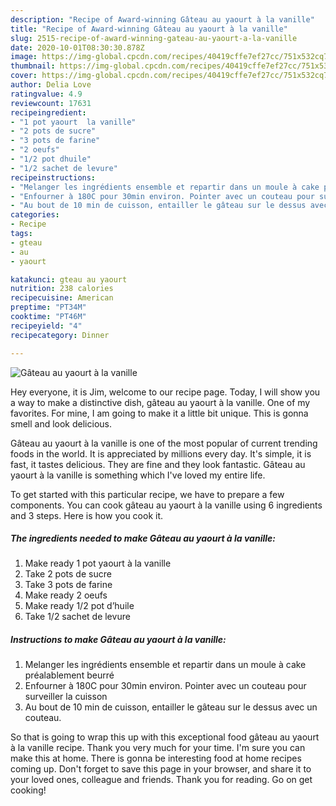 ```yaml
---
description: "Recipe of Award-winning Gâteau au yaourt à la vanille"
title: "Recipe of Award-winning Gâteau au yaourt à la vanille"
slug: 2515-recipe-of-award-winning-gateau-au-yaourt-a-la-vanille
date: 2020-10-01T08:30:30.878Z
image: https://img-global.cpcdn.com/recipes/40419cffe7ef27cc/751x532cq70/gateau-au-yaourt-a-la-vanille-photo-principale-de-la-recette.jpg
thumbnail: https://img-global.cpcdn.com/recipes/40419cffe7ef27cc/751x532cq70/gateau-au-yaourt-a-la-vanille-photo-principale-de-la-recette.jpg
cover: https://img-global.cpcdn.com/recipes/40419cffe7ef27cc/751x532cq70/gateau-au-yaourt-a-la-vanille-photo-principale-de-la-recette.jpg
author: Delia Love
ratingvalue: 4.9
reviewcount: 17631
recipeingredient:
- "1 pot yaourt  la vanille"
- "2 pots de sucre"
- "3 pots de farine"
- "2 oeufs"
- "1/2 pot dhuile"
- "1/2 sachet de levure"
recipeinstructions:
- "Melanger les ingrédients ensemble et repartir dans un moule à cake préalablement beurré"
- "Enfourner à 180C pour 30min environ. Pointer avec un couteau pour surveiller la cuisson"
- "Au bout de 10 min de cuisson, entailler le gâteau sur le dessus avec un couteau."
categories:
- Recipe
tags:
- gteau
- au
- yaourt

katakunci: gteau au yaourt 
nutrition: 238 calories
recipecuisine: American
preptime: "PT34M"
cooktime: "PT46M"
recipeyield: "4"
recipecategory: Dinner

---
```



![Gâteau au yaourt à la vanille](https://img-global.cpcdn.com/recipes/40419cffe7ef27cc/751x532cq70/gateau-au-yaourt-a-la-vanille-photo-principale-de-la-recette.jpg)

Hey everyone, it is Jim, welcome to our recipe page. Today, I will show you a way to make a distinctive dish, gâteau au yaourt à la vanille. One of my favorites. For mine, I am going to make it a little bit unique. This is gonna smell and look delicious.

Gâteau au yaourt à la vanille is one of the most popular of current trending foods in the world. It is appreciated by millions every day. It's simple, it is fast, it tastes delicious. They are fine and they look fantastic. Gâteau au yaourt à la vanille is something which I've loved my entire life.




To get started with this particular recipe, we have to prepare a few components. You can cook gâteau au yaourt à la vanille using 6 ingredients and 3 steps. Here is how you cook it.

<!--inarticleads1-->

##### The ingredients needed to make Gâteau au yaourt à la vanille:

1. Make ready 1 pot yaourt à la vanille
1. Take 2 pots de sucre
1. Take 3 pots de farine
1. Make ready 2 oeufs
1. Make ready 1/2 pot d’huile
1. Take 1/2 sachet de levure




<!--inarticleads2-->

##### Instructions to make Gâteau au yaourt à la vanille:

1. Melanger les ingrédients ensemble et repartir dans un moule à cake préalablement beurré
1. Enfourner à 180C pour 30min environ. Pointer avec un couteau pour surveiller la cuisson
1. Au bout de 10 min de cuisson, entailler le gâteau sur le dessus avec un couteau.




So that is going to wrap this up with this exceptional food gâteau au yaourt à la vanille recipe. Thank you very much for your time. I'm sure you can make this at home. There is gonna be interesting food at home recipes coming up. Don't forget to save this page in your browser, and share it to your loved ones, colleague and friends. Thank you for reading. Go on get cooking!
